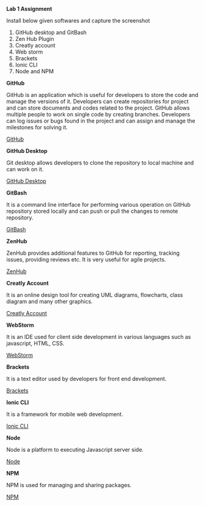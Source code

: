 

**Lab 1 Assignment** 

Install below given softwares and capture the screenshot
1. GitHub desktop and GitBash
2. Zen Hub Plugin
3. Creatly account
4. Web storm 
5. Brackets
6. Ionic CLI
7. Node and NPM

**GitHub**

GitHub is an application which is useful for developers to store the code and manage the versions of it. Developers can create repositories for project and can store documents and codes related to the project. GitHub
allows multiple people to work on single code by creating branches. Developers  can log issues or bugs found in the project and can assign and manage the milestones for solving it.

[GitHub](https://github.com/NehaNavgale/CS5551_AdvanceSoftwareEngineering/blob/master/Documentation/GitHub.png)

**GitHub Desktop**

Git desktop allows developers to clone the repository to local machine and can work on it.  

[GitHub Desktop](https://github.com/NehaNavgale/CS5551_AdvanceSoftwareEngineering/blob/master/Documentation/GitHub_Desktop.png)

**GitBash**

It is a command line interface for performing various operation on GitHub repository stored locally and can push or pull the changes to remote repository.

[GitBash](https://github.com/NehaNavgale/CS5551_AdvanceSoftwareEngineering/blob/master/Documentation/GitBash.png)

**ZenHub**

ZenHub provides additional features to GitHub for reporting, tracking issues, providing reviews etc. It is very useful for agile projects.

[ZenHub](https://github.com/NehaNavgale/CS5551_AdvanceSoftwareEngineering/blob/master/Documentation/ZenHub.png)

**Creatly Account**

It is an online design tool for creating UML diagrams, flowcharts, class diagram and many other graphics.

[Creatly Account](https://github.com/NehaNavgale/CS5551_AdvanceSoftwareEngineering/blob/master/Documentation/Creatly.png)

**WebStorm**

It is an IDE used for client side development in various languages such as javascript, HTML, CSS. 

[WebStorm](https://github.com/NehaNavgale/CS5551_AdvanceSoftwareEngineering/blob/master/Documentation/WebStorm.png)

**Brackets**

It is a text editor used by developers for front end development.

[Brackets](https://github.com/NehaNavgale/CS5551_AdvanceSoftwareEngineering/blob/master/Documentation/Brackets.png)

**Ionic CLI**

It is a framework for mobile web development.

[Ionic CLI](https://github.com/NehaNavgale/CS5551_AdvanceSoftwareEngineering/blob/master/Documentation/Ionic.png)

**Node**

Node is a platform to executing Javascript server side.

[Node](https://github.com/NehaNavgale/CS5551_AdvanceSoftwareEngineering/blob/master/Documentation/Node.png)

**NPM**

NPM is used for managing and sharing packages.

[NPM](https://github.com/NehaNavgale/CS5551_AdvanceSoftwareEngineering/blob/master/Documentation/NPM.png)

